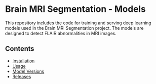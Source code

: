 # Brain MRI Segmentation - Models

This repository includes the code for training and serving deep learning models used in the Brain MRI Segmentation project. The models are designed to detect FLAIR abnormalities in MRI images.

## Contents

- [Installation](https://github.com/preetham-ganesh/brain-mri-segmentation-models#installation)
- [Usage](https://github.com/preetham-ganesh/brain-mri-segmentation-models#usage)
- [Model Versions](https://github.com/preetham-ganesh/brain-mri-segmentation-models#model-versions)
- [Releases](https://github.com/preetham-ganesh/brain-mri-segmentation-models#releases)
